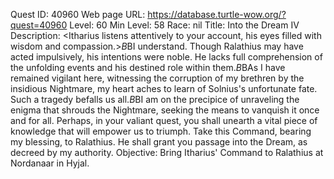 Quest ID: 40960
Web page URL: https://database.turtle-wow.org/?quest=40960
Level: 60
Min Level: 58
Race: nil
Title: Into the Dream IV
Description: <Itharius listens attentively to your account, his eyes filled with wisdom and compassion.>$B$BI understand. Though Ralathius may have acted impulsively, his intentions were noble. He lacks full comprehension of the unfolding events and his destined role within them.$B$BAs I have remained vigilant here, witnessing the corruption of my brethren by the insidious Nightmare, my heart aches to learn of Solnius's unfortunate fate. Such a tragedy befalls us all.$B$BI am on the precipice of unraveling the enigma that shrouds the Nightmare, seeking the means to vanquish it once and for all. Perhaps, in your valiant quest, you shall unearth a vital piece of knowledge that will empower us to triumph. Take this Command, bearing my blessing, to Ralathius. He shall grant you passage into the Dream, as decreed by my authority.
Objective: Bring Itharius' Command to Ralathius at Nordanaar in Hyjal.
